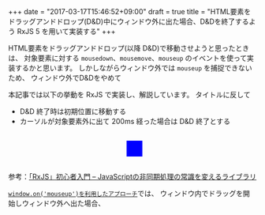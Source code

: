 +++
date = "2017-03-17T15:46:52+09:00"
draft = true
title = "HTML要素をドラッグアンドドロップ(D&D)中にウィンドウ外に出た場合、D&Dを終了するよう RxJS 5 を用いて実装する"
+++

HTML要素をドラッグアンドドロップ(以降 D&D)で移動させようと思ったときは、
対象要素に対する `mousedown`、`mousemove`、`mouseup` のイベントを使って実装するかと思います。
しかしながらウィンドウ外では `mouseup` を捕捉できないため、
ウィンドウ外でD&Dをやめて

本記事では以下の挙動を RxJS で実装し、解説しています。
タイトルに反して

* D&D 終了時は初期位置に移動する
* カーソルが対象要素外に出て 200ms 経った場合は D&D 終了とする

<!--more-->
<script src="https://code.jquery.com/jquery-3.2.0.min.js"
  integrity="sha256-JAW99MJVpJBGcbzEuXk4Az05s/XyDdBomFqNlM3ic+I="
  crossorigin="anonymous"></script>
<script type="text/javascript" src="https://unpkg.com/rxjs/bundles/Rx.min.js"></script>
<script type="text/javascript" src="/js/drag-and-drop.js"></script>

<div id="dnd-container" style="position: relative; width: 512px; height:64px;">
<div id="dnd-target" class="z-depth-2" style="width:32px; height: 32px; background-color: blue; position:absolute; top: 16px; left: 240px; z-index: 999;"></div>
</div>

参考：[「RxJS」初心者入門 – JavaScriptの非同期処理の常識を変えるライブラリ](https://liginc.co.jp/web/js/151272)


[`window.on('mouseup')を利用したアプローチ`](http://stackoverflow.com/questions/14912515/how-to-detect-a-mouseup-event-outside-the-window)では、
ウィンドウ内でドラッグを開始しウィンドウ外へ出た場合、

<!--
  // window.onmousemove = function(ev) {
  //   console.log(ev);
  // };

  // var blurStream = Rx.Observable.fromEvent(window, 'blur');
  // blurStream.subscribe(function() { console.log('blur'); });
-->
